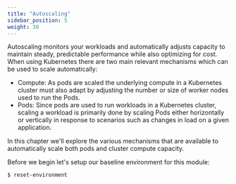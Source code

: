 ```yaml
---
title: "Autoscaling"
sidebar_position: 5
weight: 30
---
```


Autoscaling monitors your workloads and automatically adjusts capacity to maintain steady, predictable performance while also optimizing for cost. When using Kubernetes there are two main relevant mechanisms which can be used to scale automatically:

* Compute: As pods are scaled the underlying compute in a Kubernetes cluster must also adapt by adjusting the number or size of worker nodes used to run the Pods.
* Pods: Since pods are used to run workloads in a Kubernetes cluster, scaling a workload is primarily done by scaling Pods either horizontally or vertically in response to scenarios such as changes in load on a given application.

In this chapter we'll explore the various mechanisms that are available to automatically scale both pods and cluster compute capacity.

Before we begin let's setup our baseline environment for this module:

```bash timeout=300 wait=30
$ reset-environment 
```